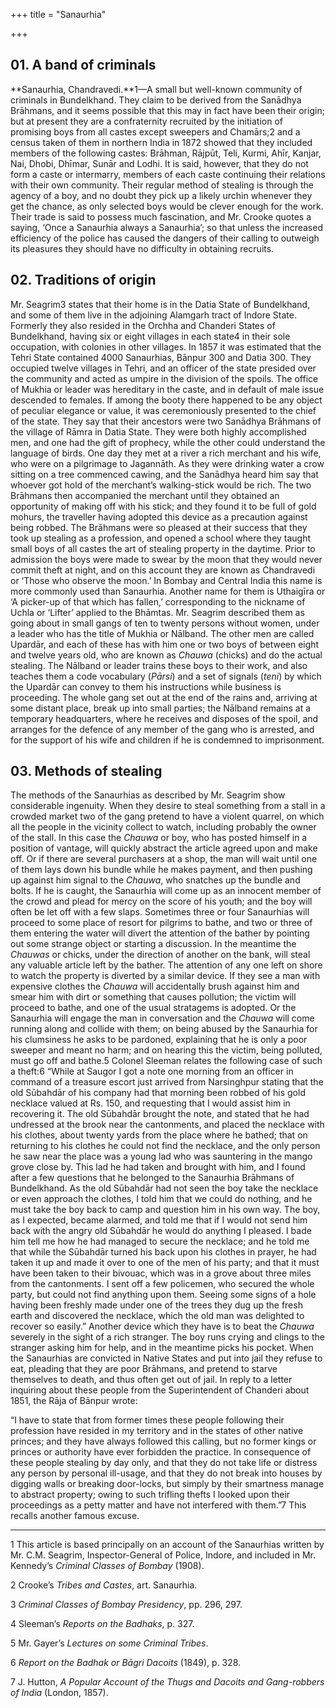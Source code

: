 +++
title = "Sanaurhia"

+++

## 01. A band of criminals

**Sanaurhia, Chandravedi.**1—A small but well-known community of criminals in Bundelkhand. They claim to be derived from the Sanādhya Brāhmans, and it seems possible that this may in fact have been their origin; but at present they are a confraternity recruited by the initiation of promising boys from all castes except sweepers and Chamārs;2 and a census taken of them in northern India in 1872 showed that they included members of the following castes: Brāhman, Rājpūt, Teli, Kurmi, Ahīr, Kanjar, Nai, Dhobi, Dhīmar, Sunār and Lodhi. It is said, however, that they do not form a caste or intermarry, members of each caste continuing their relations with their own community. Their regular method of stealing is through the agency of a boy, and no doubt they pick up a likely urchin whenever they get the chance, as only selected boys would be clever enough for the work. Their trade is said to possess much fascination, and Mr. Crooke quotes a saying, ‘Once a Sanaurhia always a Sanaurhia’; so that unless the increased efficiency of the police has caused the dangers of their calling to outweigh its pleasures they should have no difficulty in obtaining recruits. 

## 02. Traditions of origin

Mr. Seagrim3 states that their home is in the Datia State of Bundelkhand, and some of them live in the adjoining Alamgarh tract of Indore State. Formerly they also resided in the Orchha and Chanderi States of Bundelkhand, having six or eight villages in each state4 in their sole occupation, with colonies in other villages. In 1857 it was estimated that the Tehri State contained 4000 Sanaurhias, Bānpur 300 and Datia 300. They occupied twelve villages in Tehri, and an officer of the state presided over the community and acted as umpire in the division of the spoils. The office of Mukhia or leader was hereditary in the caste, and in default of male issue descended to females. If among the booty there happened to be any object of peculiar elegance or value, it was ceremoniously presented to the chief of the state. They say that their ancestors were two Sanādhya Brāhmans of the village of Rāmra in Datia State. They were both highly accomplished men, and one had the gift of prophecy, while the other could understand the language of birds. One day they met at a river a rich merchant and his wife, who were on a pilgrimage to Jagannāth. As they were drinking water a crow sitting on a tree commenced cawing, and the Sanādhya heard him say that whoever got hold of the merchant’s walking-stick would be rich. The two Brāhmans then accompanied the merchant until they obtained an opportunity of making off with his stick; and they found it to be full of gold mohurs, the traveller having adopted this device as a precaution against being robbed. The Brāhmans were so pleased at their success that they took up stealing as a profession, and opened a school where they taught small boys of all castes the art of stealing property in the daytime. Prior to admission the boys were made to swear by the moon that they would never commit theft at night, and on this account they are known as Chandravedi or ‘Those who observe the moon.’ In Bombay and Central India this name is more commonly used than Sanaurhia. Another name for them is Uthaigīra or ‘A picker-up of that which has fallen,’ corresponding to the nickname of Uchla or ‘Lifter’ applied to the Bhāmtas. Mr. Seagrim described them as going about in small gangs of ten to twenty persons without women, under a leader who has the title of Mukhia or Nālband. The other men are called Upardār, and each of these has with him one or two boys of between eight and twelve years old, who are known as *Chauwa* \(chicks\) and do the actual stealing. The Nālband or leader trains these boys to their work, and also teaches them a code vocabulary \(*Pārsi*\) and a set of signals \(*teni*\) by which the Upardār can convey to them his instructions while business is proceeding. The whole gang set out at the end of the rains and, arriving at some distant place, break up into small parties; the Nālband remains at a temporary headquarters, where he receives and disposes of the spoil, and arranges for the defence of any member of the gang who is arrested, and for the support of his wife and children if he is condemned to imprisonment. 

## 03. Methods of stealing

The methods of the Sanaurhias as described by Mr. Seagrim show considerable ingenuity. When they desire to steal something from a stall in a crowded market two of the gang pretend to have a violent quarrel, on which all the people in the vicinity collect to watch, including probably the owner of the stall. In this case the *Chauwa* or boy, who has posted himself in a position of vantage, will quickly abstract the article agreed upon and make off. Or if there are several purchasers at a shop, the man will wait until one of them lays down his bundle while he makes payment, and then pushing up against him signal to the *Chauwa*, who snatches up the bundle and bolts. If he is caught, the Sanaurhia will come up as an innocent member of the crowd and plead for mercy on the score of his youth; and the boy will often be let off with a few slaps. Sometimes three or four Sanaurhias will proceed to some place of resort for pilgrims to bathe, and two or three of them entering the water will divert the attention of the bather by pointing out some strange object or starting a discussion. In the meantime the *Chauwas* or chicks, under the direction of another on the bank, will steal any valuable article left by the bather. The attention of any one left on shore to watch the property is diverted by a similar device. If they see a man with expensive clothes the *Chauwa* will accidentally brush against him and smear him with dirt or something that causes pollution; the victim will proceed to bathe, and one of the usual stratagems is adopted. Or the Sanaurhia will engage the man in conversation and the *Chauwa* will come running along and collide with them; on being abused by the Sanaurhia for his clumsiness he asks to be pardoned, explaining that he is only a poor sweeper and meant no harm; and on hearing this the victim, being polluted, must go off and bathe.5 Colonel Sleeman relates the following case of such a theft:6 “While at Saugor I got a note one morning from an officer in command of a treasure escort just arrived from Narsinghpur stating that the old Sūbahdār of his company had that morning been robbed of his gold necklace valued at Rs. 150, and requesting that I would assist him in recovering it. The old Sūbahdār brought the note, and stated that he had undressed at the brook near the cantonments, and placed the necklace with his clothes, about twenty yards from the place where he bathed; that on returning to his clothes he could not find the necklace, and the only person he saw near the place was a young lad who was sauntering in the mango grove close by. This lad he had taken and brought with him, and I found after a few questions that he belonged to the Sanaurhia Brāhmans of Bundelkhand. As the old Sūbahdār had not seen the boy take the necklace or even approach the clothes, I told him that we could do nothing, and he must take the boy back to camp and question him in his own way. The boy, as I expected, became alarmed, and told me that if I would not send him back with the angry old Sūbahdār he would do anything I pleased. I bade him tell me how he had managed to secure the necklace; and he told me that while the Sūbahdār turned his back upon his clothes in prayer, he had taken it up and made it over to one of the men of his party; and that it must have been taken to their bivouac, which was in a grove about three miles from the cantonments. I sent off a few policemen, who secured the whole party, but could not find anything upon them. Seeing some signs of a hole having been freshly made under one of the trees they dug up the fresh earth and discovered the necklace, which the old man was delighted to recover so easily.” Another device which they have is to beat the *Chauwa* severely in the sight of a rich stranger. The boy runs crying and clings to the stranger asking him for help, and in the meantime picks his pocket. When the Sanaurhias are convicted in Native States and put into jail they refuse to eat, pleading that they are poor Brāhmans, and pretend to starve themselves to death, and thus often get out of jail. In reply to a letter inquiring about these people from the Superintendent of Chanderi about 1851, the Rāja of Bānpur wrote: 

“I have to state that from former times these people following their profession have resided in my territory and in the states of other native princes; and they have always followed this calling, but no former kings or princes or authority have ever forbidden the practice. In consequence of these people stealing by day only, and that they do not take life or distress any person by personal ill-usage, and that they do not break into houses by digging walls or breaking door-locks, but simply by their smartness manage to abstract property; owing to such trifling thefts I looked upon their proceedings as a petty matter and have not interfered with them.”7 This recalls another famous excuse. 

___________________

1 This article is based principally on an account of the Sanaurhias written by Mr. C.M. Seagrim, Inspector-General of Police, Indore, and included in Mr. Kennedy’s *Criminal Classes of Bombay* \(1908\). 

2 Crooke’s *Tribes and Castes*, art. Sanaurhia. 

3 *Criminal Classes of Bombay Presidency*, pp. 296, 297. 

4 Sleeman’s *Reports on the Badhaks*, p. 327. 

5 Mr. Gayer’s *Lectures on some Criminal Tribes*. 

6 *Report on the Badhak or Bāgri Dacoits* \(1849\), p. 328. 

7 J. Hutton, *A Popular Account of the Thugs and Dacoits and Gang-robbers of India* \(London, 1857\). 


